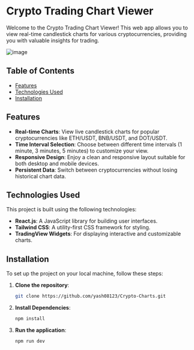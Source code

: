 

# Crypto Trading Chart Viewer
Welcome to the Crypto Trading Chart Viewer! This web app allows you to view real-time candlestick charts for various cryptocurrencies, providing you with valuable insights for trading.

![image](https://github.com/user-attachments/assets/af6f20c2-6e2c-44d2-969f-e69186ec6de3)


## Table of Contents
- [Features](#features)
- [Technologies Used](#technologies-used)
- [Installation](#installation)

## Features
- **Real-time Charts**: View live candlestick charts for popular cryptocurrencies like ETH/USDT, BNB/USDT, and DOT/USDT.
- **Time Interval Selection**: Choose between different time intervals (1 minute, 3 minutes, 5 minutes) to customize your view.
- **Responsive Design**: Enjoy a clean and responsive layout suitable for both desktop and mobile devices.
- **Persistent Data**: Switch between cryptocurrencies without losing historical chart data.

## Technologies Used
This project is built using the following technologies:
- **React.js**: A JavaScript library for building user interfaces.
- **Tailwind CSS**: A utility-first CSS framework for styling.
- **TradingView Widgets**: For displaying interactive and customizable charts.

## Installation
To set up the project on your local machine, follow these steps:

1. **Clone the repository**:
   ```bash
   git clone https://github.com/yash08123/Crypto-Charts.git
   
2. **Install Dependencies**:
   ```bash
   npm install

3. **Run the application**:
   ```bash
   npm run dev


   
